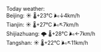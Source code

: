 Today weather:  
Beijing: ☀️   🌡️+23°C 🌬️↓4km/h  
Tianjin: ☀️   🌡️+27°C 🌬️↖7km/h  
Shijiazhuang: 🌩  🌡️+28°C 🌬️←7km/h  
Tangshan: ☀️   🌡️+22°C 🌬️↖11km/h  
